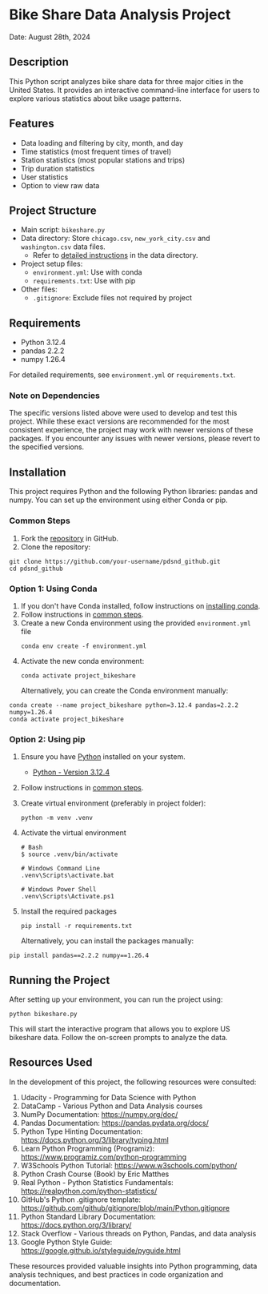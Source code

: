 # Bike Share Data Analysis Project

Date: August 28th, 2024

## Description

This Python script analyzes bike share data for three major cities in the United States. It provides an interactive command-line interface for users to explore various statistics about bike usage patterns.

## Features

- Data loading and filtering by city, month, and day
- Time statistics (most frequent times of travel)
- Station statistics (most popular stations and trips)
- Trip duration statistics
- User statistics
- Option to view raw data

## Project Structure

- Main script: `bikeshare.py`
- Data directory: Store `chicago.csv`, `new_york_city.csv` and `washington.csv` data files.
   - Refer to [detailed instructions](data/README.md) in the data directory.
- Project setup files:
   - `environment.yml`: Use with conda
   - `requirements.txt`: Use with pip
- Other files:
   - `.gitignore`: Exclude files not required by project

## Requirements

- Python 3.12.4
- pandas 2.2.2
- numpy 1.26.4

For detailed requirements, see `environment.yml` or `requirements.txt`.

### Note on Dependencies

The specific versions listed above were used to develop and test this project. While these exact versions are recommended for the most consistent experience, the project may work with newer versions of these packages. If you encounter any issues with newer versions, please revert to the specified versions.

## Installation

This project requires Python and the following Python libraries: pandas and numpy. You can set up the environment using either Conda or pip.

### Common Steps

1. Fork the [repository](https://github.com/javed-taha/pdsnd_github.git) in GitHub.
2. Clone the repository:

```shell
git clone https://github.com/your-username/pdsnd_github.git
cd pdsnd_github
```

### Option 1: Using Conda

1. If you don't have Conda installed, follow instructions on [installing conda](https://conda.io/projects/conda/en/latest/user-guide/install/index.html).
2. Follow instructions in [common steps](#common-steps).
3. Create a new Conda environment using the provided `environment.yml` file
   ```shell
   conda env create -f environment.yml
   ```
4. Activate the new conda environment:
   ```shell
   conda activate project_bikeshare
   ```
   Alternatively, you can create the Conda environment manually:

```shell
conda create --name project_bikeshare python=3.12.4 pandas=2.2.2 numpy=1.26.4
conda activate project_bikeshare
```

### Option 2: Using pip

1. Ensure you have [Python](https://www.python.org/downloads/) installed on your system.
   - [Python - Version 3.12.4](https://www.python.org/downloads/release/python-3124/)
2. Follow instructions in [common steps](#common-steps).
3. Create virtual environment (preferably in project folder):
   ```shell
   python -m venv .venv
   ```
4. Activate the virtual environment

   ```shell
   # Bash
   $ source .venv/bin/activate

   # Windows Command Line
   .venv\Scripts\activate.bat

   # Windows Power Shell
   .venv\Scripts\Activate.ps1
   ```

5. Install the required packages
   ```shell
   pip install -r requirements.txt
   ```
   Alternatively, you can install the packages manually:

```shell
pip install pandas==2.2.2 numpy==1.26.4
```

## Running the Project

After setting up your environment, you can run the project using:

```
python bikeshare.py
```

This will start the interactive program that allows you to explore US bikeshare data. Follow the on-screen prompts to analyze the data.

## Resources Used

In the development of this project, the following resources were consulted:

1. Udacity - Programming for Data Science with Python
2. DataCamp - Various Python and Data Analysis courses
3. NumPy Documentation: https://numpy.org/doc/
4. Pandas Documentation: https://pandas.pydata.org/docs/
5. Python Type Hinting Documentation: https://docs.python.org/3/library/typing.html
6. Learn Python Programming (Programiz): https://www.programiz.com/python-programming
7. W3Schools Python Tutorial: https://www.w3schools.com/python/
8. Python Crash Course (Book) by Eric Matthes
9. Real Python - Python Statistics Fundamentals: https://realpython.com/python-statistics/
10. GitHub's Python .gitignore template: https://github.com/github/gitignore/blob/main/Python.gitignore
11. Python Standard Library Documentation: https://docs.python.org/3/library/
12. Stack Overflow - Various threads on Python, Pandas, and data analysis
13. Google Python Style Guide: https://google.github.io/styleguide/pyguide.html

These resources provided valuable insights into Python programming, data analysis techniques, and best practices in code organization and documentation.
